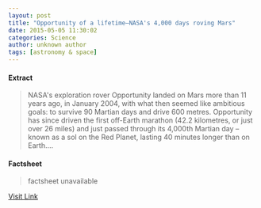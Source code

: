 ```yaml
---
layout: post
title: "Opportunity of a lifetime—NASA's 4,000 days roving Mars"
date: 2015-05-05 11:30:02
categories: Science
author: unknown author
tags: [astronomy & space]
---
```



#### Extract
>NASA's exploration rover Opportunity landed on Mars more than 11 years ago, in January 2004, with what then seemed like ambitious goals: to survive 90 Martian days and drive 600 metres. Opportunity has since driven the first off-Earth marathon (42.2 kilometres, or just over 26 miles) and just passed through its 4,000th Martian day – known as a sol on the Red Planet, lasting 40 minutes longer than on Earth....

#### Factsheet
>factsheet unavailable

[Visit Link](http://phys.org/news350028857.html)


